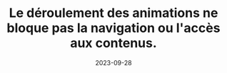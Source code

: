 ---
N: '122'
Rubrique: Images et médias
title: Le déroulement des animations ne bloque pas la navigation ou l'accès aux
  contenus.
detail: Le déroulement des animations ne bloque pas la navigation ou l'accès  aux contenus.
categories: [" Images et médias"]
agrege: O4122-E033
opquast: '4 122'
indiceebook: '33'
description: "Règle n° 033"
weight:  033
actif: '1'
layout: rules
date: 2023-09-28
tags: ["", ""]
objectif: ["", ""]
Meo: ""
Controle: ""
Auteur: ""
---